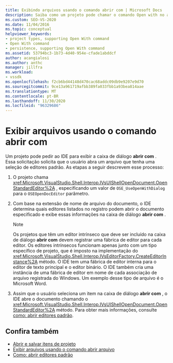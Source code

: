 ```yaml
---
title: Exibindo arquivos usando o comando abrir com | Microsoft Docs
description: Saiba como um projeto pode chamar o comando Open with no ambiente de desenvolvimento integrado (IDE) do Visual Studio para exibir arquivos.
ms.custom: SEO-VS-2020
ms.date: 11/04/2016
ms.topic: conceptual
helpviewer_keywords:
- project types, supporting Open With command
- Open With command
- persistence, supporting Open With command
ms.assetid: 53794bc3-1b73-4d40-954e-cfade1abddcf
author: acangialosi
ms.author: anthc
manager: jillfra
ms.workload:
- vssdk
ms.openlocfilehash: f2cb6bd44148d470cac68addc09db9e9207e9d70
ms.sourcegitcommit: 9ce13a961719afbb389fa033fbb1a93bea814aae
ms.translationtype: MT
ms.contentlocale: pt-BR
ms.lasthandoff: 11/30/2020
ms.locfileid: "96329686"
---
```

# <a name="display-files-by-using-the-open-with-command"></a>Exibir arquivos usando o comando abrir com
Um projeto pode pedir ao IDE para exibir a caixa de diálogo **abrir com** . Essa solicitação solicita que o usuário abra um arquivo que tenha uma seleção de editores padrão. As etapas a seguir descrevem esse processo:

1. O projeto chama <xref:Microsoft.VisualStudio.Shell.Interop.IVsUIShellOpenDocument.OpenStandardEditor%2A> , especificando um valor de `OSE_UseOpenWithDialog` para o `OSEOpenDocEditor` parâmetro.

2. Com base na extensão de nome de arquivo do documento, o IDE determina quais editores listados no registro podem abrir o documento especificado e exibe essas informações na caixa de diálogo **abrir com** .

    > [!NOTE]
    > Os projetos que têm um editor intrínseco que deve ser incluído na caixa de diálogo **abrir com** devem registrar uma fábrica de editor para cada editor. Os editores intrínsecos funcionam apenas junto com um tipo específico de projeto, que é imposto na implementação do <xref:Microsoft.VisualStudio.Shell.Interop.IVsEditorFactory.CreateEditorInstance%2A> método. O IDE tem uma fábrica de editor interna para o editor de texto principal e o editor binário. O IDE também cria uma instância de uma fábrica de editor em nome de cada associação de arquivo registrada do Windows. Um exemplo desse tipo de arquivo é o Microsoft Word.

3. Assim que o usuário seleciona um item na caixa de diálogo **abrir com** , o IDE abre o documento chamando o <xref:Microsoft.VisualStudio.Shell.Interop.IVsUIShellOpenDocument.OpenStandardEditor%2A> método. Para obter mais informações, consulte [como: abrir editores padrão](../../extensibility/how-to-open-standard-editors.md).

## <a name="see-also"></a>Confira também
- [Abrir e salvar itens de projeto](../../extensibility/internals/opening-and-saving-project-items.md)
- [Exibir arquivos usando o comando abrir arquivo](../../extensibility/internals/displaying-files-by-using-the-open-file-command.md)
- [Como: abrir editores padrão](../../extensibility/how-to-open-standard-editors.md)
